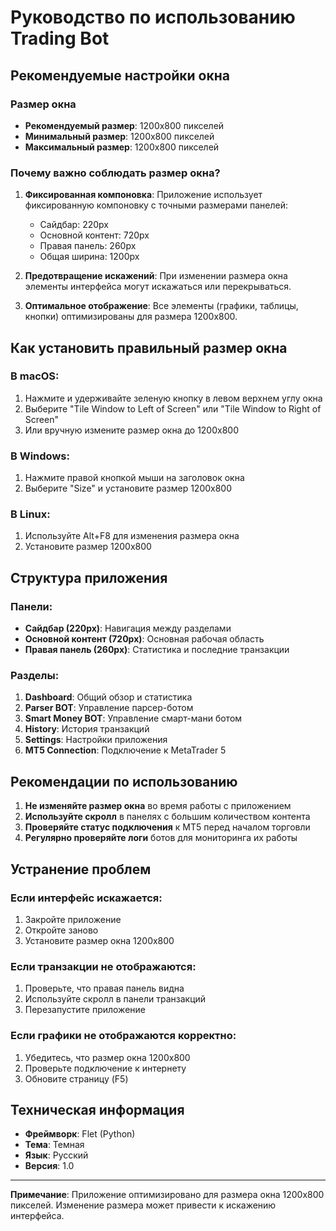 # Руководство по использованию Trading Bot

## Рекомендуемые настройки окна

### Размер окна
- **Рекомендуемый размер**: 1200x800 пикселей
- **Минимальный размер**: 1200x800 пикселей
- **Максимальный размер**: 1200x800 пикселей

### Почему важно соблюдать размер окна?

1. **Фиксированная компоновка**: Приложение использует фиксированную компоновку с точными размерами панелей:
   - Сайдбар: 220px
   - Основной контент: 720px  
   - Правая панель: 260px
   - Общая ширина: 1200px

2. **Предотвращение искажений**: При изменении размера окна элементы интерфейса могут искажаться или перекрываться.

3. **Оптимальное отображение**: Все элементы (графики, таблицы, кнопки) оптимизированы для размера 1200x800.

## Как установить правильный размер окна

### В macOS:
1. Нажмите и удерживайте зеленую кнопку в левом верхнем углу окна
2. Выберите "Tile Window to Left of Screen" или "Tile Window to Right of Screen"
3. Или вручную измените размер окна до 1200x800

### В Windows:
1. Нажмите правой кнопкой мыши на заголовок окна
2. Выберите "Size" и установите размер 1200x800

### В Linux:
1. Используйте Alt+F8 для изменения размера окна
2. Установите размер 1200x800

## Структура приложения

### Панели:
- **Сайдбар (220px)**: Навигация между разделами
- **Основной контент (720px)**: Основная рабочая область
- **Правая панель (260px)**: Статистика и последние транзакции

### Разделы:
1. **Dashboard**: Общий обзор и статистика
2. **Parser BOT**: Управление парсер-ботом
3. **Smart Money BOT**: Управление смарт-мани ботом
4. **History**: История транзакций
5. **Settings**: Настройки приложения
6. **MT5 Connection**: Подключение к MetaTrader 5

## Рекомендации по использованию

1. **Не изменяйте размер окна** во время работы с приложением
2. **Используйте скролл** в панелях с большим количеством контента
3. **Проверяйте статус подключения** к MT5 перед началом торговли
4. **Регулярно проверяйте логи** ботов для мониторинга их работы

## Устранение проблем

### Если интерфейс искажается:
1. Закройте приложение
2. Откройте заново
3. Установите размер окна 1200x800

### Если транзакции не отображаются:
1. Проверьте, что правая панель видна
2. Используйте скролл в панели транзакций
3. Перезапустите приложение

### Если графики не отображаются корректно:
1. Убедитесь, что размер окна 1200x800
2. Проверьте подключение к интернету
3. Обновите страницу (F5)

## Техническая информация

- **Фреймворк**: Flet (Python)
- **Тема**: Темная
- **Язык**: Русский
- **Версия**: 1.0

---

**Примечание**: Приложение оптимизировано для размера окна 1200x800 пикселей. Изменение размера может привести к искажению интерфейса. 